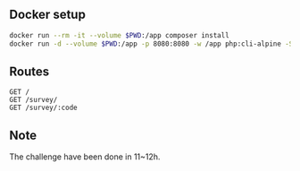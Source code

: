 ## Docker setup
```bash
docker run --rm -it --volume $PWD:/app composer install
docker run -d --volume $PWD:/app -p 8080:8080 -w /app php:cli-alpine -S 0.0.0.0:8080 -t web web/index.php
```

## Routes
```
GET /
GET /survey/
GET /survey/:code
```

## Note
The challenge have been done in 11~12h. 
